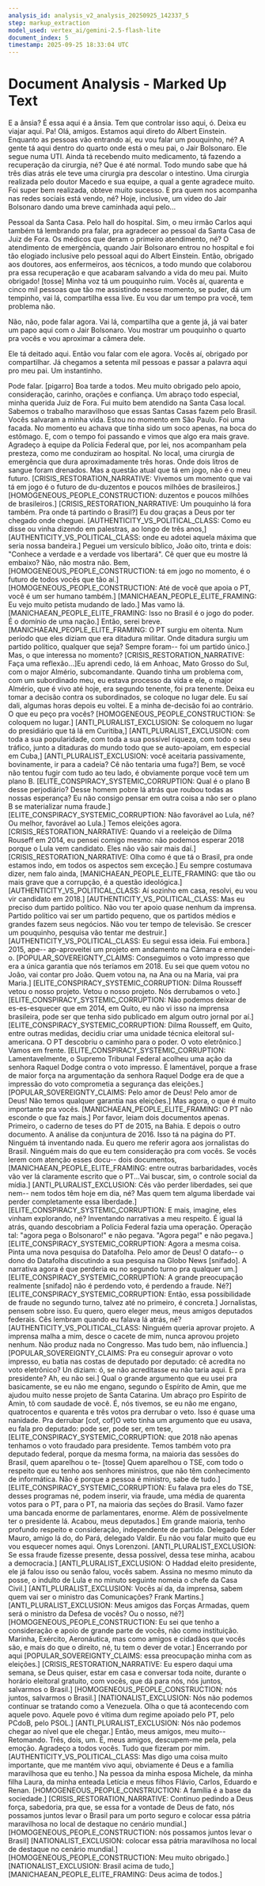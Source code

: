 ```yaml
---
analysis_id: analysis_v2_analysis_20250925_142337_5
step: markup_extraction
model_used: vertex_ai/gemini-2.5-flash-lite
document_index: 5
timestamp: 2025-09-25 18:33:04 UTC
---
```


# Document Analysis - Marked Up Text

E a ânsia?
É essa aqui é a ânsia. Tem que controlar isso aqui, ó.
Deixa eu viajar aqui. Pa! Olá, amigos. Estamos aqui direto do Albert Einstein. Enquanto as pessoas vão entrando aí, eu vou falar um pouquinho, né? A gente tá aqui dentro do quarto onde está o meu pai, o Jair Bolsonaro. Ele segue numa UTI. Ainda tá recebendo muito medicamento, tá fazendo a recuperação da cirurgia, né? Que é até normal. Todo mundo sabe que há três dias atrás ele teve uma cirurgia pra descolar o intestino. Uma cirurgia realizada pelo doutor Macedo e sua equipe, a qual a gente agradece muito. Foi super bem realizada, obteve muito sucesso. E pra quem nos acompanha nas redes sociais está vendo, né? Hoje, inclusive, um vídeo do Jair Bolsonaro dando uma breve caminhada aqui pelo...

Pessoal da Santa Casa.
Pelo hall do hospital. Sim, o meu irmão Carlos aqui também tá lembrando pra falar, pra agradecer ao pessoal da Santa Casa de Juiz de Fora. Os médicos que deram o primeiro atendimento, né? O atendimento de emergência, quando Jair Bolsonaro entrou no hospital e foi tão elogiado inclusive pelo pessoal aqui do Albert Einstein. Então, obrigado aos doutores, aos enfermeiros, aos técnicos, a todo mundo que colaborou pra essa recuperação e que acabaram salvando a vida do meu pai. Muito obrigado! [tosse] Minha voz tá um pouquinho ruim. Vocês aí, quarenta e cinco mil pessoas que tão me assistindo nesse momento, se puder, dá um tempinho, vai lá, compartilha essa live. Eu vou dar um tempo pra você, tem problema não.

Não, não, pode falar agora.
Vai lá, compartilha que a gente já, já vai bater um papo aqui com o Jair Bolsonaro. Vou mostrar um pouquinho o quarto pra vocês e vou aproximar a câmera dele.

Ele tá deitado aqui.
Então vou falar com ele agora. Vocês aí, obrigado por compartilhar. Já chegamos a setenta mil pessoas e passar a palavra aqui pro meu pai. Um instantinho.

Pode falar.
[pigarro]
Boa tarde a todos.
Meu muito obrigado
pelo apoio,
consideração,
carinho,
orações
e confiança.
Um abraço
todo especial, minha querida
Juiz de Fora.
Fui muito bem atendido
na Santa Casa
local.
Sabemos o trabalho maravilhoso
que essas Santas Casas fazem pelo Brasil.
Vocês salvaram a minha vida.
Estou no momento
em São Paulo.
Foi uma facada.
No momento eu achava que
tinha sido um soco apenas, na boca do estômago.
E,
com o tempo foi passando e vimos que algo era mais grave. Agradeço à equipe da Polícia Federal que, por lei,
nos acompanham
pela presteza, como me conduziram ao hospital.
No local,
uma cirurgia de emergência que dura aproximadamente
três horas.
Onde
dois litros de sangue foram drenados.
Mas a questão atual
que tá em jogo, não é o meu futuro.
[CRISIS_RESTORATION_NARRATIVE: Vivemos um momento que vai tá em jogo é o futuro de du-duzentos e poucos milhões de brasileiros.] [HOMOGENEOUS_PEOPLE_CONSTRUCTION: duzentos e poucos milhões de brasileiros.]
[CRISIS_RESTORATION_NARRATIVE: Um pouquinho lá fora também. Pra onde tá partindo o Brasil?]
Eu dou graças a Deus
por ter chegado
onde cheguei. [AUTHENTICITY_VS_POLITICAL_CLASS: Como eu disse ou vinha dizendo em palestras, ao longo de três anos,] [AUTHENTICITY_VS_POLITICAL_CLASS: onde eu adotei aquela máxima que seria nossa bandeira.]
Peguei um versículo bíblico, João oito, trinta e dois: "Conhece a verdade
e a verdade vos libertará".
Cê quer que eu mostre lá embaixo?
Não, não mostra não.
Bem,
[HOMOGENEOUS_PEOPLE_CONSTRUCTION: tá em jogo no momento, é o futuro de todos vocês que tão aí.] [HOMOGENEOUS_PEOPLE_CONSTRUCTION: Até de você que apoia o PT, você é um ser humano também.]
[MANICHAEAN_PEOPLE_ELITE_FRAMING: Eu vejo muito petista mudando de lado.] Mas vamo lá.
[MANICHAEAN_PEOPLE_ELITE_FRAMING: Isso no Brasil é o jogo do poder. É o domínio de uma nação.]
Então, serei breve.
[MANICHAEAN_PEOPLE_ELITE_FRAMING: O PT surgiu em oitenta. Num período que eles diziam que era ditadura militar. Onde ditadura surgiu um partido político, qualquer que seja? Sempre foram-- foi um partido único.] Mas, o que interessa no momento? [CRISIS_RESTORATION_NARRATIVE: Faça uma reflexão...]Eu aprendi cedo,
lá em Anhoac, Mato Grosso do Sul,
com o major Almério, subcomandante.
Quando tinha um problema com, com um subordinado meu, eu estava processo da vida
e ele, o major Almério, que é vivo até hoje,
era segundo tenente, foi pra tenente.
Deixa eu tomar a decisão contra os subordinados, se coloque no lugar dele.
Eu saí dali, algumas horas depois eu voltei. E a minha de-decisão foi ao contrário.
O que eu peço pra vocês?
[HOMOGENEOUS_PEOPLE_CONSTRUCTION: Se coloquem no lugar.]
[ANTI_PLURALIST_EXCLUSION: Se coloquem no lugar do presidiário que tá lá em Curitiba,]
[ANTI_PLURALIST_EXCLUSION: com toda a sua popularidade,
com toda a sua possível riqueza,
com todo o seu tráfico, junto a ditaduras do mundo todo que se auto-apoiam,
em especial em Cuba,]
[ANTI_PLURALIST_EXCLUSION: você aceitaria passivamente,
bovinamente,
ir para a cadeia? Cê não tentaria uma fuga?]
Bem, se você não tentou fugir
com tudo ao teu lado,
é obviamente porque você tem
um plano B.
[ELITE_CONSPIRACY_SYSTEMIC_CORRUPTION: Qual é o plano B desse perjodiário? Desse homem pobre lá atrás que roubou todas as nossas esperança? Eu não consigo pensar em outra coisa a não ser o plano B se materializar numa fraude.]
[ELITE_CONSPIRACY_SYSTEMIC_CORRUPTION: Não favorável ao Lula, né? Ou melhor, favorável ao Lula.]
Temos eleições agora.
[CRISIS_RESTORATION_NARRATIVE: Quando vi a reeleição de Dilma Rouseff em 2014, eu pensei comigo mesmo: não podemos esperar 2018 porque o Lula vem candidato. Eles não vão sair mais daí.]
[CRISIS_RESTORATION_NARRATIVE: Olha como é que tá o Brasil, pra onde estamos indo, em todos os aspectos sem exceção.]
Eu sempre costumava dizer, nem falo ainda,
[MANICHAEAN_PEOPLE_ELITE_FRAMING: que tão ou mais grave que a corrupção, é a questão ideológica.] [AUTHENTICITY_VS_POLITICAL_CLASS: Aí sozinho em casa, resolvi, eu vou vir candidato em 2018.]
[AUTHENTICITY_VS_POLITICAL_CLASS: Mas eu preciso dum partido político. Não vou ter apoio quase nenhum da imprensa. Partido político vai ser um partido pequeno, que os partidos médios e grandes fazem seus negócios. Não vou ter tempo de televisão. Se crescer um pouquinho, pesquisa vão tentar me destruir.]
[AUTHENTICITY_VS_POLITICAL_CLASS: Eu segui essa ideia. Fui embora.]
2015,
ape-- ap-aproveitei um projeto em andamento na Câmara e emendei-o. [POPULAR_SOVEREIGNTY_CLAIMS: Conseguimos o voto impresso que era a única garantia que nós teríamos em 2018. Eu sei que quem votou no João, vai contar pro João. Quem votou na, na Ana ou na Maria, vai pra Maria.]
[ELITE_CONSPIRACY_SYSTEMIC_CORRUPTION: Dilma Rousseff vetou o nosso projeto. Vetou o nosso projeto. Nós derrubamos o veto.]
[ELITE_CONSPIRACY_SYSTEMIC_CORRUPTION: Não podemos deixar de es-es-esquecer que em 2014, em Quito, eu não vi isso na imprensa brasileira, pode ser que tenha sido publicado em algum outro jornal por aí.]
[ELITE_CONSPIRACY_SYSTEMIC_CORRUPTION: Dilma Rousseff, em Quito, entre outras medidas, decidiu criar uma unidade técnica eleitoral sul-americana. O PT descobriu o caminho para o poder. O voto eletrônico.]
Vamos em frente. [ELITE_CONSPIRACY_SYSTEMIC_CORRUPTION: Lamentavelmente, o Supremo Tribunal Federal acolheu uma ação da senhora Raquel Dodge contra o voto impresso. É lamentável, porque a frase de maior força na argumentação da senhora Raquel Dodge era de que a impressão do voto comprometia a segurança das eleições.] [POPULAR_SOVEREIGNTY_CLAIMS: Pelo amor de Deus! Pelo amor de Deus! Não temos qualquer garantia nas eleições.] Mas agora, o que é muito importante pra vocês.
[MANICHAEAN_PEOPLE_ELITE_FRAMING: O PT não esconde o que faz mais.] Por favor,
leiam dois documentos apenas.
Primeiro,
o caderno de teses do PT de 2015, na Bahia.
E depois o outro documento. A análise da conjuntura de 2016. Isso tá na página do PT.
Ninguém tá inventando nada.
Eu quero me referir agora aos jornalistas do Brasil.
Ninguém mais do que eu tem consideração pra com vocês.
Se vocês
lerem com atenção esses docu-- dois documentos, [MANICHAEAN_PEOPLE_ELITE_FRAMING: entre outras barbaridades, vocês vão ver lá claramente escrito que o PT...Vai buscar, sim, o controle social da mídia.] [ANTI_PLURALIST_EXCLUSION: Cês vão perder liberdades, sei que nem-- nem todos têm hoje em dia, né? Mas quem tem alguma liberdade vai perder completamente essa liberdade.]
[ELITE_CONSPIRACY_SYSTEMIC_CORRUPTION: E mais, imagine, eles vinham explorando, né? Inventando narrativas a meu respeito. É igual lá atrás, quando descobriam a Polícia Federal fazia uma operação. Operação tal: "agora pega o Bolsonaro!" e não pegava. "Agora pega!" e não pegava.]
[ELITE_CONSPIRACY_SYSTEMIC_CORRUPTION: Agora a mesma coisa. Pinta uma nova pesquisa do Datafolha. Pelo amor de Deus! O datafo-- o dono do Datafolha discutindo a sua pesquisa na Globo News [snifado]. A narrativa agora é que perderia eu no segundo turno pra qualquer um.] [ELITE_CONSPIRACY_SYSTEMIC_CORRUPTION: A grande preocupação realmente [snifado] não é perdendo voto, é perdendo a fraude. Né?]
[ELITE_CONSPIRACY_SYSTEMIC_CORRUPTION: Então, essa possibilidade de fraude no segundo turno, talvez até no primeiro, é concreta.]
Jornalistas, pensem sobre isso.
Eu quero, quero eleger meus, meus amigos
deputados federais.
Cês lembram quando eu falava lá atrás, né?
[AUTHENTICITY_VS_POLITICAL_CLASS: Ninguém queria aprovar projeto. A imprensa malha a mim, desce o cacete de mim, nunca aprovou projeto nenhum. Não produz nada no Congresso. Mas tudo bem, não influencia.]
[POPULAR_SOVEREIGNTY_CLAIMS: Pra eu conseguir aprovar o voto impresso, eu batia nas costas de deputado por deputado: cê acredita no voto eletrônico? Un diziam: ó, se não acreditasse eu não taria aqui. E pra presidente? Ah, eu não sei.]
Qual o grande argumento que eu usei pra basicamente, se eu não me engano, segundo o Espírito de Amin, que me ajudou muito nesse projeto de Santa Catarina. Um abraço pro Espírito de Amin, tô com saudade de você.
É, nós tivemos, se eu não me engano, quatrocentos e quarenta e três votos pra derrubar o veto.
Isso é quase uma nanidade.
Pra derrubar
[cof, cof]O
veto tinha um argumento que eu usava, eu fala pro deputado:
pode ser, pode ser, em tese,
[ELITE_CONSPIRACY_SYSTEMIC_CORRUPTION: que 2018 não apenas tenhamos o voto fraudado para presidente. Temos também voto pra deputado federal, porque da mesma forma, na maioria das sessões do Brasil, quem aparelhou o te- [tosse] Quem aparelhou o TSE, com todo o respeito que eu tenho aos senhores ministros, que não têm conhecimento de informática. Não é porque a pessoa é ministro, sabe de tudo.]
[ELITE_CONSPIRACY_SYSTEMIC_CORRUPTION: Eu falava pra eles do TSE, desses programas né, podem inserir, via fraude, uma média de quarenta votos para o PT, para o PT, na maioria das seções do Brasil. Vamo fazer uma bancada enorme de parlamentares, enorme. Além de possivelmente ter o presidente lá. Acabou, meus deputados.]
Em grande maioria, tenho profundo
respeito
e consideração,
independente de partido.
Delegado Eder Mauro,
amigo lá do,
do Pará,
delegado Valdir.
Eu não vou falar muito que eu vou esquecer nomes aqui. Onys Lorenzoni.
[ANTI_PLURALIST_EXCLUSION: Se essa fraude fizesse presente, dessa possível, dessa tese minha, acabou a democracia.]
[ANTI_PLURALIST_EXCLUSION: O Haddad eleito presidente, ele já falou isso ou senão falou, vocês sabem. Assina no mesmo minuto da posse, o indulto de Lula e no minuto seguinte nomeia o chefe da Casa Civil.]
[ANTI_PLURALIST_EXCLUSION: Vocês aí da, da imprensa, sabem quem vai ser o ministro das Comunicações? Frank Martins.]
[ANTI_PLURALIST_EXCLUSION: Meus amigos das Forças Armadas, quem será o ministro da Defesa de vocês? Ou o nosso, né?]
[HOMOGENEOUS_PEOPLE_CONSTRUCTION: Eu sei que tenho a consideração e apoio de grande parte de vocês, não como instituição. Marinha, Exército, Aeronáutica, mas como amigos e cidadãos que vocês são, e mais do que o direito, né, tu tem o dever de votar.]
Encerrando por aqui
[POPULAR_SOVEREIGNTY_CLAIMS: essa preocupação minha com as eleições.] [CRISIS_RESTORATION_NARRATIVE: Eu espero daqui uma semana, se Deus quiser, estar em casa e conversar toda noite, durante o horário eleitoral gratuito, com vocês, que dá para nós, nós juntos, salvarmos o Brasil.] [HOMOGENEOUS_PEOPLE_CONSTRUCTION: nós juntos, salvarmos o Brasil.]
[NATIONALIST_EXCLUSION: Nós não podemos continuar se tratando como a Venezuela. Olha o que tá acontecendo com aquele povo. Aquele povo é vítima dum regime apoiado pelo PT, pelo PCdoB, pelo PSOL.] [ANTI_PLURALIST_EXCLUSION: Nós não podemos chegar ao nível que ele chegar.]
Então, meus amigos, meu muito--
Retomando.
Três, dois, um.
É, meus amigos,
descupem-me pela,
pela emoção.
Agradeço a todos vocês.
Tudo que fizeram por mim.
[AUTHENTICITY_VS_POLITICAL_CLASS: Mas digo uma coisa muito importante, que me mantém vivo aqui, obviamente é Deus e a família maravilhosa que eu tenho.]
Na pessoa da minha esposa Michele,
da minha filha Laura,
da minha enteada
Letícia
e meus filhos
Flávio,
Carlos,
Eduardo
e Renan. [HOMOGENEOUS_PEOPLE_CONSTRUCTION: A família é a base da sociedade.]
[CRISIS_RESTORATION_NARRATIVE: Continuo pedindo a Deus força, sabedoria, pra que, se essa for a vontade de Deus de fato, nós possamos juntos levar o Brasil para um porto seguro e colocar essa pátria maravilhosa no local de destaque no cenário mundial.] [HOMOGENEOUS_PEOPLE_CONSTRUCTION: nós possamos juntos levar o Brasil] [NATIONALIST_EXCLUSION: colocar essa pátria maravilhosa no local de destaque no cenário mundial.] [HOMOGENEOUS_PEOPLE_CONSTRUCTION: Meu muito obrigado.] [NATIONALIST_EXCLUSION: Brasil acima de tudo,] [MANICHAEAN_PEOPLE_ELITE_FRAMING: Deus acima de todos.]